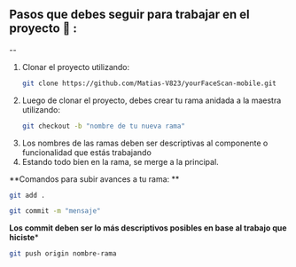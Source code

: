 ## Pasos que debes seguir para trabajar en el proyecto 🚀 :

--
1) Clonar el proyecto utilizando:
   ```bash
   git clone https://github.com/Matias-V823/yourFaceScan-mobile.git
   ```
3) Luego de clonar el proyecto, debes crear tu rama anidada a la maestra utilizando:
    ```bash
   git checkout -b "nombre de tu nueva rama"
    ```
5) Los nombres de las ramas deben ser descriptivas al componente o funcionalidad que estás trabajando
6) Estando todo bien en la rama, se merge a la principal.

**Comandos para subir avances a tu rama: **
```bash
git add .
```
```bash
git commit -m "mensaje"
```
**Los commit deben ser lo más descriptivos posibles en base al trabajo que hiciste***
```bash
git push origin nombre-rama
```
